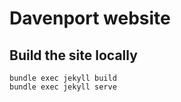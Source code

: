 # Davenport website 

## Build the site locally 
```
bundle exec jekyll build
bundle exec jekyll serve
```